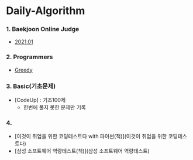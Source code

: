 # Daily-Algorithm


### 1. Baekjoon Online Judge
- [2021.01](Baekjoon_Online_Judge/2021.01/)


### 2. Programmers
- [Greedy](Programmers/Greedy/)


### 3. Basic(기초문제)
- [CodeUp] : 기초100제
    * 한번에 풀지 못한 문제만 기록

### 4. 
- [이것이 취업을 위한 코딩테스트다 with 파이썬(책)](이것이 취업을 위한 코딩테스트다)
- [삼성 소프트웨어 역량테스트(책)](삼성 소프트웨어 역량테스트)


